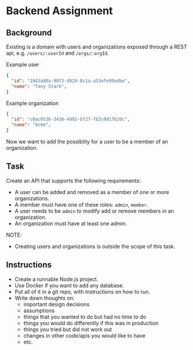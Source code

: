 # Backend Assignment

## Background

Existing is a domain with users and organizations exposed through a REST api, e.g. `/users/:userId` and `/orgs/:orgId`.

Example user
```json
{
  "id": "1843a80a-98f2-4928-8c1a-a53efe99adbe",
  "name": "Tony Stark",
}
```

Example organization
```json
{
  "id": "c0ac0536-3436-4992-bf27-fb2c0d17b20c",
  "name": "Acme",
}
```

Now we want to add the possiblity for a user to be a member of an organization.

## Task

Create an API that supports the following requirements: 
* A user can be added and removed as a member of one or more organizations.
* A member must have one of these roles: `admin`, `member`.
* A user needs to be `admin` to modify add or remove members in an organization.
* An organization must have at least one admin.

NOTE: 
* Creating users and organizations is outside the scope of this task.

## Instructions

* Create a runnable Node.js project.
* Use Docker if you want to add any database.
* Put all of it in a git repo, with instructions on how to run.
* Write down thoughts on:
  * important design decisions
  * assumptions
  * things that you wanted to do but had no time to do
  * things you would do differently if this was in production
  * things you tried but did not work out
  * changes in other code/apis you would like to have
  * etc.

